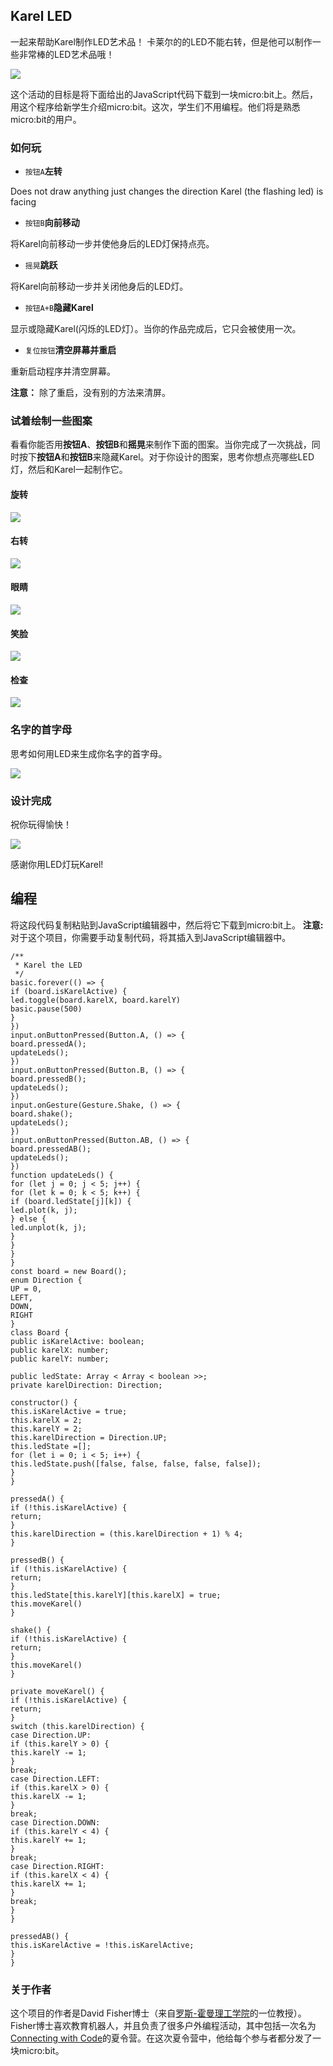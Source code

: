 ## Karel LED

一起来帮助Karel制作LED艺术品！
卡莱尔的的LED不能右转，但是他可以制作一些非常棒的LED艺术品哦！

![](https://i.imgur.com/uNU3GbH.png)

这个活动的目标是将下面给出的JavaScript代码下载到一块micro:bit上。然后，用这个程序给新学生介绍micro:bit。这次，学生们不用编程。他们将是熟悉micro:bit的用户。

### 如何玩

- `按钮A`**左转**

Does not draw anything just changes the direction Karel (the flashing led) is facing

- `按钮B`**向前移动**

将Karel向前移动一步并使他身后的LED灯保持点亮。

- `摇晃`**跳跃**

将Karel向前移动一步并关闭他身后的LED灯。

- `按钮A+B`**隐藏Karel**

显示或隐藏Karel(闪烁的LED灯）。当你的作品完成后，它只会被使用一次。

- `复位按钮`**清空屏幕并重启**

重新启动程序并清空屏幕。

**注意：** 除了重启，没有别的方法来清屏。

### 试着绘制一些图案

看看你能否用**按钮A**、**按钮B**和**摇晃**来制作下面的图案。当你完成了一次挑战，同时按下**按钮A**和**按钮B**来隐藏Karel。对于你设计的图案，思考你想点亮哪些LED灯，然后和Karel一起制作它。

#### 旋转

![](https://i.imgur.com/5kJdFzu.png)

#### 右转

![](https://i.imgur.com/MTZJPL0.png)

#### 眼睛

![](https://i.imgur.com/hyn6Tof.png)

#### 笑脸

![](https://i.imgur.com/DCbEArE.png)

#### 检查

![](https://i.imgur.com/adNXhyZ.png)


### 名字的首字母

思考如何用LED来生成你名字的首字母。

![](https://i.imgur.com/41EqXxr.png)

### 设计完成

祝你玩得愉快！

![](https://i.imgur.com/G3bJYEO.png)

感谢你用LED灯玩Karel!

## 编程

将这段代码复制粘贴到JavaScript编辑器中，然后将它下载到micro:bit上。
**注意:** 对于这个项目，你需要手动复制代码，将其插入到JavaScript编辑器中。

    /**
     * Karel the LED
     */
    basic.forever(() => {
    if (board.isKarelActive) {
    led.toggle(board.karelX, board.karelY)
    basic.pause(500)
    }
    })
    input.onButtonPressed(Button.A, () => {
    board.pressedA();
    updateLeds();
    })
    input.onButtonPressed(Button.B, () => {
    board.pressedB();
    updateLeds();
    })
    input.onGesture(Gesture.Shake, () => {
    board.shake();
    updateLeds();
    })
    input.onButtonPressed(Button.AB, () => {
    board.pressedAB();
    updateLeds();
    })
    function updateLeds() {
    for (let j = 0; j < 5; j++) {
    for (let k = 0; k < 5; k++) {
    if (board.ledState[j][k]) {
    led.plot(k, j);
    } else {
    led.unplot(k, j);
    }
    }
    }
    }
    const board = new Board();
    enum Direction {
    UP = 0,
    LEFT,
    DOWN,
    RIGHT
    }
    class Board {
    public isKarelActive: boolean;
    public karelX: number;
    public karelY: number;
    
    public ledState: Array < Array < boolean >>;
    private karelDirection: Direction;
    
    constructor() {
    this.isKarelActive = true;
    this.karelX = 2;
    this.karelY = 2;
    this.karelDirection = Direction.UP;
    this.ledState =[];
    for (let i = 0; i < 5; i++) {
    this.ledState.push([false, false, false, false, false]);
    }
    }
    
    pressedA() {
    if (!this.isKarelActive) {
    return;
    }
    this.karelDirection = (this.karelDirection + 1) % 4;
    }
    
    pressedB() {
    if (!this.isKarelActive) {
    return;
    }
    this.ledState[this.karelY][this.karelX] = true;
    this.moveKarel()
    }
    
    shake() {
    if (!this.isKarelActive) {
    return;
    }
    this.moveKarel()
    }
    
    private moveKarel() {
    if (!this.isKarelActive) {
    return;
    }
    switch (this.karelDirection) {
    case Direction.UP:
    if (this.karelY > 0) {
    this.karelY -= 1;
    }
    break;
    case Direction.LEFT:
    if (this.karelX > 0) {
    this.karelX -= 1;
    }
    break;
    case Direction.DOWN:
    if (this.karelY < 4) {
    this.karelY += 1;
    }
    break;
    case Direction.RIGHT:
    if (this.karelX < 4) {
    this.karelX += 1;
    }
    break;
    }
    }
    
    pressedAB() {
    this.isKarelActive = !this.isKarelActive;
    }
    }


### 关于作者

这个项目的作者是David Fisher博士（来自[罗斯-霍曼理工学院](https://www.rose-hulman.edu/academics/faculty/fisher-david-fisherds.html)的一位教授）。Fisher博士喜欢教育机器人，并且负责了很多户外编程活动，其中包括一次名为 [Connecting with Code](https://connectingwithcode.org/home)的夏令营。在这次夏令营中，他给每个参与者都分发了一块micro:bit。





